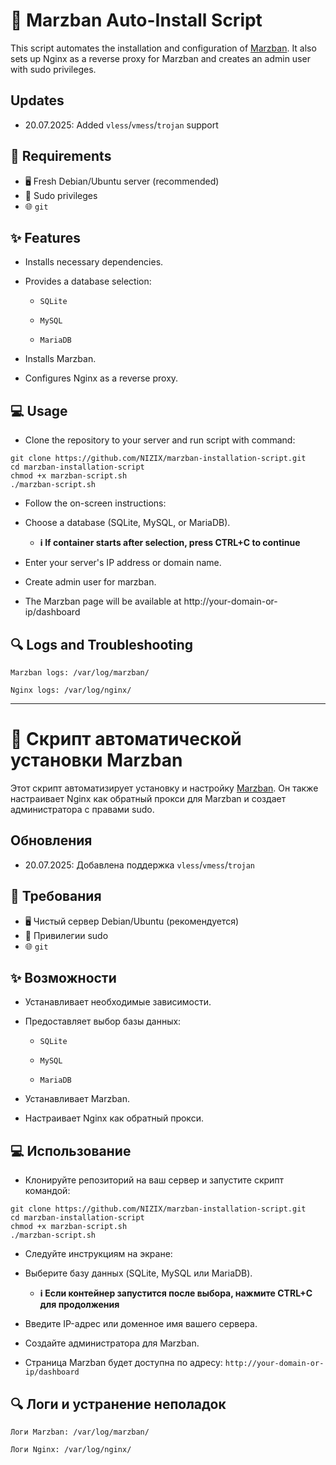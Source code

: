 # 🚀 Marzban Auto-Install Script
This script automates the installation and configuration of [Marzban](https://github.com/Gozargah/Marzban). It also sets up Nginx as a reverse proxy for Marzban and creates an admin user with sudo privileges.

## Updates

- 20.07.2025: Added `vless`/`vmess`/`trojan` support

## 🎯 Requirements
- 🖥️ Fresh Debian/Ubuntu server (recommended)
- 🔑 Sudo privileges
- 🌐 `git`

## ✨ Features
- Installs necessary dependencies.

- Provides a database selection:

  - `SQLite`

  - `MySQL`

  - `MariaDB`

- Installs Marzban.

- Configures Nginx as a reverse proxy.

## 💻 Usage
- Clone the repository to your server and run script with command:

```
git clone https://github.com/NIZIX/marzban-installation-script.git
cd marzban-installation-script
chmod +x marzban-script.sh
./marzban-script.sh
```
- Follow the on-screen instructions:

- Choose a database (SQLite, MySQL, or MariaDB). 

  - **ℹ️ If container starts after selection, press CTRL+C to continue**

- Enter your server's IP address or domain name.

- Create admin user for marzban.

- The Marzban page will be available at http://your-domain-or-ip/dashboard

## 🔍 Logs and Troubleshooting
`Marzban logs: /var/log/marzban/`

`Nginx logs: /var/log/nginx/`


---

# 🚀 Скрипт автоматической установки Marzban
Этот скрипт автоматизирует установку и настройку [Marzban](https://github.com/Gozargah/Marzban). 
Он также настраивает Nginx как обратный прокси для Marzban и создает администратора с правами sudo.

## Обновления

- 20.07.2025: Добавлена поддержка `vless`/`vmess`/`trojan`

## 🎯 Требования
- 🖥️ Чистый сервер Debian/Ubuntu (рекомендуется)
- 🔑 Привилегии sudo
- 🌐 `git`

## ✨ Возможности
- Устанавливает необходимые зависимости.

- Предоставляет выбор базы данных:

  - `SQLite`

  - `MySQL`

  - `MariaDB`

- Устанавливает Marzban.

- Настраивает Nginx как обратный прокси.

## 💻 Использование
- Клонируйте репозиторий на ваш сервер и запустите скрипт командой:
```
git clone https://github.com/NIZIX/marzban-installation-script.git
cd marzban-installation-script
chmod +x marzban-script.sh
./marzban-script.sh
```
- Следуйте инструкциям на экране:

- Выберите базу данных (SQLite, MySQL или MariaDB). 

  - **ℹ️ Если контейнер запустится после выбора, нажмите CTRL+C для продолжения**

- Введите IP-адрес или доменное имя вашего сервера.

- Создайте администратора для Marzban.

- Страница Marzban будет доступна по адресу: `http://your-domain-or-ip/dashboard`

## 🔍 Логи и устранение неполадок
`Логи Marzban: /var/log/marzban/`

`Логи Nginx: /var/log/nginx/`
